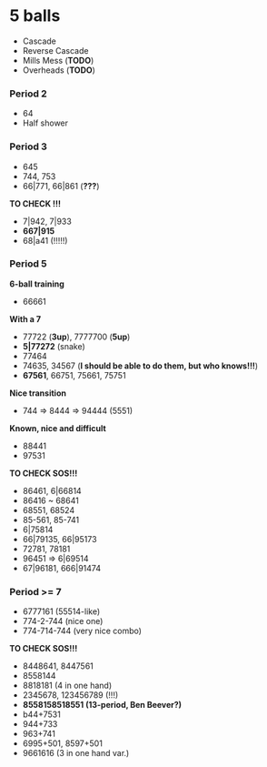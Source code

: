 # 5 balls

- Cascade
- Reverse Cascade
- Mills Mess (**TODO**)
- Overheads (**TODO**)

### Period 2

- 64
- Half shower

### Period 3

- 645
- 744, 753
- 66|771, 66|861 (**???**)

**TO CHECK !!!**
- 7|942, 7|933
- **667|915**
- 68|a41 (!!!!!)

### Period 5

**6-ball training**  
- 66661

**With a 7**  
- 77722 (**3up**), 7777700 (**5up**)                                            
- **5|77272** (snake)
- 77464
- 74635, 34567 (**I should be able to do them, but who knows!!!**)
- **67561**, 66751, 75661, 75751

**Nice transition**  
- 744 => 8444 => 94444 (5551)

**Known, nice and difficult**  
- 88441
- 97531

**TO CHECK SOS!!!**  
- 86461, 6|66814
- 86416 ~ 68641
- 68551, 68524
- 85-561, 85-741
- 6|75814
- 66|79135, 66|95173
- 72781, 78181
- 96451 => 6|69514
- 67|96181, 666|91474

### Period >= 7
                                                                                
- 6777161 (55514-like)                           
- 774-2-744 (nice one)                                                          
- 774-714-744 (very nice combo)                                                 

**TO CHECK SOS!!!**  
- 8448641, 8447561
- 8558144
- 8818181 (4 in one hand)
- 2345678, 123456789 (!!!)
- **8558158518551 (13-period, Ben Beever?)**
- b44+7531
- 944+733
- 963+741
- 6995+501, 8597+501
- 9661616 (3 in one hand var.)
